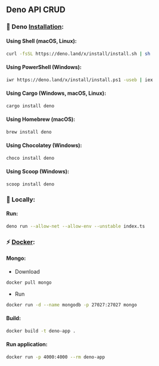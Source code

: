 ## Deno API CRUD
### :metal: Deno [Installation](https://deno.land):
#### Using Shell (macOS, Linux):
```sh
curl -fsSL https://deno.land/x/install/install.sh | sh
```
#### Using PowerShell (Windows):
```sh
iwr https://deno.land/x/install/install.ps1 -useb | iex
```
#### Using Cargo (Windows, macOS, Linux):
```sh
cargo install deno
```
#### Using Homebrew (macOS):
```sh
brew install deno
```
#### Using Chocolatey (Windows):
```sh
choco install deno
```
#### Using Scoop (Windows):
```sh
scoop install deno
```
### :rocket: Locally:
#### Run:
```sh
deno run --allow-net --allow-env --unstable index.ts
```
### :zap: [Docker](https://www.docker.com/products/docker-desktop):
#### Mongo:
- Download
```sh
docker pull mongo
```
- Run
```sh
docker run -d --name mongodb -p 27027:27027 mongo
```
#### Build:
```sh
docker build -t deno-app .
```
#### Run application:
```sh
docker run -p 4000:4000 --rm deno-app
```